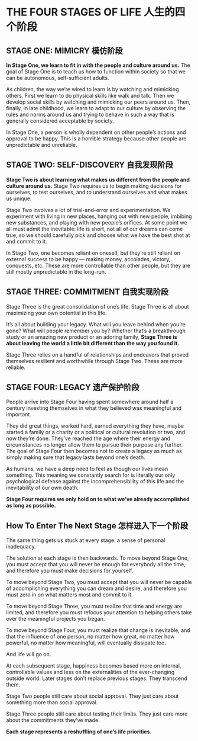 # THE FOUR STAGES OF LIFE 人生的四个阶段

## STAGE ONE: MIMICRY 模仿阶段

**In Stage One, we learn to fit in with the people and culture around us.**
The goal of Stage One is to teach us how to function within society so that we can be autonomous, self-sufficient adults.

As children, the way we’re wired to learn is by watching and mimicking others.
First we learn to do physical skills like walk and talk.
Then we develop social skills by watching and mimicking our peers around us.
Then, finally, in late childhood, we learn to adapt to our culture by observing the rules and norms around us and trying to behave in such a way that is generally considered acceptable by society.


In Stage One, a person is wholly dependent on other people’s actions and approval to be happy.
This is a horrible strategy because other people are unpredictable and unreliable.

## STAGE TWO: SELF-DISCOVERY 自我发现阶段

**Stage Two is about learning what makes us different from the people and culture around us.**
Stage Two requires us to begin making decisions for ourselves, to test ourselves, and to understand ourselves and what makes us unique.

Stage Two involves a lot of trial-and-error and experimentation. We experiment with living in new places, hanging out with new people, imbibing new substances, and playing with new people’s orifices.
At some point we all must admit the inevitable: life is short, not all of our dreams can come true, so we should carefully pick and choose what we have the best shot at and commit to it.

In Stage Two, one becomes reliant on oneself, but they’re still reliant on external success to be happy — making money, accolades, victory, conquests, etc.
These are more controllable than other people, but they are still mostly unpredictable in the long-run.

## STAGE THREE: COMMITMENT 自我实现阶段

Stage Three is the great consolidation of one’s life. Stage Three is all about maximizing your own potential in this life.

It’s all about building your legacy. What will you leave behind when you’re gone? What will people remember you by?
Whether that’s a breakthrough study or an amazing new product or an adoring family, **Stage Three is about leaving the world a little bit different than the way you found it.**

Stage Three relies on a handful of relationships and endeavors that proved themselves resilient and worthwhile through Stage Two. These are more reliable.

## STAGE FOUR: LEGACY 遗产保护阶段

People arrive into Stage Four having spent somewhere around half a century investing themselves in what they believed was meaningful and important.

They did great things, worked hard, earned everything they have, maybe started a family or a charity or a political or cultural revolution or two, and now they’re done.
They’ve reached the age where their energy and circumstances no longer allow them to pursue their purpose any further.
The goal of Stage Four then becomes not to create a legacy as much as simply making sure that legacy lasts beyond one’s death.

As humans, we have a deep need to feel as though our lives mean something.
This meaning we constantly search for is literally our only psychological defense against the incomprehensibility of this life and the inevitability of our own death.

**Stage Four requires we only hold on to what we’ve already accomplished as long as possible.**

## How To Enter The Next Stage 怎样进入下一个阶段

The same thing gets us stuck at every stage: a sense of personal inadequacy.

The solution at each stage is then backwards. To move beyond Stage One, you must accept that you will never be enough for everybody all the time, and therefore you must make decisions for yourself.

To move beyond Stage Two, you must accept that you will never be capable of accomplishing everything you can dream and desire, and therefore you must zero in on what matters most and commit to it.

To move beyond Stage Three, you must realize that time and energy are limited, and therefore you must refocus your attention to helping others take over the meaningful projects you began.

To move beyond Stage Four, you must realize that change is inevitable, and that the influence of one person, no matter how great, no matter how powerful, no matter how meaningful, will eventually dissipate too.

And life will go on.

At each subsequent stage, happiness becomes based more on internal, controllable values and less on the externalities of the ever-changing outside world. Later stages don’t replace previous stages. They transcend them.

Stage Two people still care about social approval. They just care about something more than social approval.

Stage Three people still care about testing their limits. They just care more about the commitments they’ve made.

**Each stage represents a reshuffling of one’s life priorities.**
